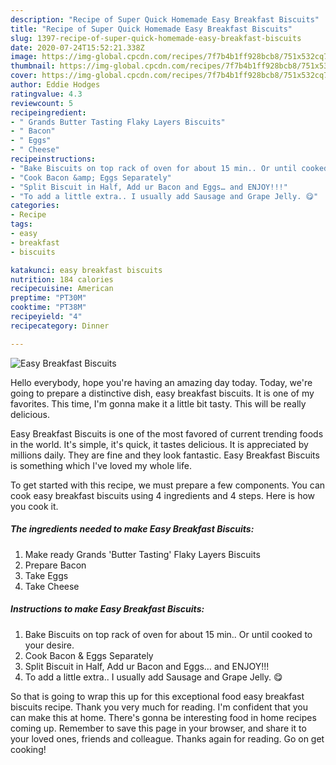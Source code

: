 ```yaml
---
description: "Recipe of Super Quick Homemade Easy Breakfast Biscuits"
title: "Recipe of Super Quick Homemade Easy Breakfast Biscuits"
slug: 1397-recipe-of-super-quick-homemade-easy-breakfast-biscuits
date: 2020-07-24T15:52:21.338Z
image: https://img-global.cpcdn.com/recipes/7f7b4b1ff928bcb8/751x532cq70/easy-breakfast-biscuits-recipe-main-photo.jpg
thumbnail: https://img-global.cpcdn.com/recipes/7f7b4b1ff928bcb8/751x532cq70/easy-breakfast-biscuits-recipe-main-photo.jpg
cover: https://img-global.cpcdn.com/recipes/7f7b4b1ff928bcb8/751x532cq70/easy-breakfast-biscuits-recipe-main-photo.jpg
author: Eddie Hodges
ratingvalue: 4.3
reviewcount: 5
recipeingredient:
- " Grands Butter Tasting Flaky Layers Biscuits"
- " Bacon"
- " Eggs"
- " Cheese"
recipeinstructions:
- "Bake Biscuits on top rack of oven for about 15 min.. Or until cooked to your desire."
- "Cook Bacon &amp; Eggs Separately"
- "Split Biscuit in Half, Add ur Bacon and Eggs… and ENJOY!!!"
- "To add a little extra.. I usually add Sausage and Grape Jelly. 😋"
categories:
- Recipe
tags:
- easy
- breakfast
- biscuits

katakunci: easy breakfast biscuits 
nutrition: 184 calories
recipecuisine: American
preptime: "PT30M"
cooktime: "PT38M"
recipeyield: "4"
recipecategory: Dinner

---
```



![Easy Breakfast Biscuits](https://img-global.cpcdn.com/recipes/7f7b4b1ff928bcb8/751x532cq70/easy-breakfast-biscuits-recipe-main-photo.jpg)

Hello everybody, hope you're having an amazing day today. Today, we're going to prepare a distinctive dish, easy breakfast biscuits. It is one of my favorites. This time, I'm gonna make it a little bit tasty. This will be really delicious.



Easy Breakfast Biscuits is one of the most favored of current trending foods in the world. It's simple, it's quick, it tastes delicious. It is appreciated by millions daily. They are fine and they look fantastic. Easy Breakfast Biscuits is something which I've loved my whole life.


To get started with this recipe, we must prepare a few components. You can cook easy breakfast biscuits using 4 ingredients and 4 steps. Here is how you cook it.

<!--inarticleads1-->

##### The ingredients needed to make Easy Breakfast Biscuits:

1. Make ready  Grands &#39;Butter Tasting&#39; Flaky Layers Biscuits
1. Prepare  Bacon
1. Take  Eggs
1. Take  Cheese




<!--inarticleads2-->

##### Instructions to make Easy Breakfast Biscuits:

1. Bake Biscuits on top rack of oven for about 15 min.. Or until cooked to your desire.
1. Cook Bacon &amp; Eggs Separately
1. Split Biscuit in Half, Add ur Bacon and Eggs… and ENJOY!!!
1. To add a little extra.. I usually add Sausage and Grape Jelly. 😋




So that is going to wrap this up for this exceptional food easy breakfast biscuits recipe. Thank you very much for reading. I'm confident that you can make this at home. There's gonna be interesting food in home recipes coming up. Remember to save this page in your browser, and share it to your loved ones, friends and colleague. Thanks again for reading. Go on get cooking!
